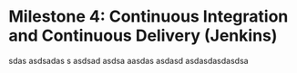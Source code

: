 # Milestone 4: Continuous Integration and Continuous Delivery (Jenkins) 
sdas
asdsadas
s
asdsad
asdsa
aasdas
asdasd
asdasdasdasdsa
